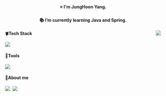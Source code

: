 <div align="center">
<h4>⭐ I'm JungHoon Yang. </h4>
<h4>📚 I’m currently learning Java and Spring.</h4>
</div>


<img align="right" src="https://github-readme-stats.vercel.app/api/top-langs/?username=sho2tingstar&theme=dracula&exclude_repo=clone-web-scrapper,clone-zoom&hide=Procfile&layout=compact&langs_count=8"/>


<h4>🍀Tech Stack</h4>
<img src="https://img.shields.io/badge/Java-007396?style=flat-square&logo=java&logoColor=white"/>

<h4>🌰Tools</h4>
<img src="https://img.shields.io/badge/Intellij-000000?style=flat-square&logo=intellijidea&logoColor=white"/>

<h4>🔔About me</h4>

<a href="https://sho2tingstar.tistory.com"><img src="https://img.shields.io/badge/Blog-F5C400?style=flat-square&logo=Blogger&logoColor=white"/></a>&nbsp;&nbsp;<a href="mailto:jungho2n@gmail.com" target="_blank"><img src="https://img.shields.io/badge/Gmail-EA4335?style=flat-square&logo=gmail&logoColor=white"/></a>&nbsp;&nbsp;

